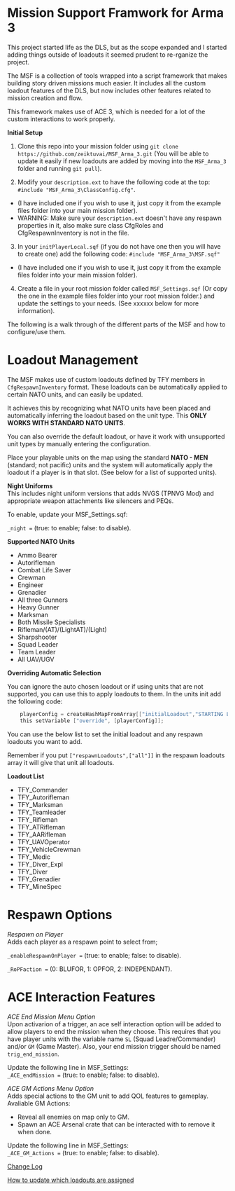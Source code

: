 # Mission Support Framwork for Arma 3

This project started life as the DLS, but as the scope expanded and I started adding things outside of loadouts it seemed prudent to re-rganize the project.  

The MSF is a collection of tools wrapped into a script framework that makes building story driven missions much easier.  It includes all the custom loadout features of the DLS, but now includes other features related to mission creation and flow.  

This framework makes use of ACE 3, which is needed for a lot of the custom interactions to work properly.  

**Initial Setup**  
1. Clone this repo into your mission folder using `git clone https://github.com/zeiktuvai/MSF_Arma_3.git` (You will be able to update it easily if new loadouts are added by moving into the `MSF_Arma_3` folder and running `git pull`).  

2. Modify your `description.ext` to have the following code at the top: `#include "MSF_Arma_3\ClassConfig.cfg"`.  
- (I have included one if you wish to use it, just copy it from the example files folder into your main mission folder).  
- WARNING: Make sure your `description.ext` doesn't have any respawn properties in it, also make sure class CfgRoles and CfgRespawnInventory is not in the file.  

3. In your `initPlayerLocal.sqf` (if you do not have one then you will have to create one) add the following code: `#include "MSF_Arma_3\MSF.sqf"` 
- (I have included one if you wish to use it, just copy it from the example files folder into your main mission folder).  

4. Create a file in your root mission folder called `MSF_Settings.sqf` (Or copy the one in the example files folder into your root mission folder.) and update the settings to your needs. (See xxxxxx below for more information).  

The following is a walk through of the different parts of the MSF and how to configure/use them.  

# Loadout Management

The MSF makes use of custom loadouts defined by TFY members in `CfgRespawnInventory` format.  These loadouts can be automatically applied to certain NATO units, and can easily be updated.  

It achieves this by recognizing what NATO units have been placed and automatically inferring the loadout based on the unit type.  This **ONLY WORKS WITH STANDARD NATO UNITS**.  

You can also override the default loadout, or have it work with unsupported unit types by manually entering the configuration.

Place your playable units on the map using the standard **NATO - MEN** (standard; not pacific) units and the system will automatically apply the loadout if a player is in that slot. (See below for a list of supported units). 

**Night Uniforms**  
This includes night uniform versions that adds NVGS (TPNVG Mod) and appropriate weapon attachments like silencers and PEQs.  

To enable, update your MSF_Settings.sqf:  

`_night =` (true: to enable; false: to disable).  

**Supported NATO Units**
- Ammo Bearer
- Autorifleman
- Combat Life Saver
- Crewman
- Engineer
- Grenadier
- All three Gunners
- Heavy Gunner
- Marksman
- Both Missile Specialists
- Rifleman/(AT)/(LightAT)/(Light)
- Sharpshooter
- Squad Leader
- Team Leader
- All UAV/UGV  

**Overriding Automatic Selection**  

You can ignore the auto chosen loadout or if using units that are not supported, you can use this to apply loadouts to them.  In the units init add the following code:

```c
    playerConfig = createHashMapFromArray[["initialLoadout","STARTING LOADOUT"],["respawnLoadouts",["RESPAWN","LOADOUTS"]]];
    this setVariable ["override", [playerConfig]];                
```
You can use the below list to set the initial loadout and any respawn loadouts you want to add.  

Remember if you put `["respawnLoadouts",["all"]]` in the respawn loadouts array it will give that unit all loadouts.

**Loadout List**

- TFY_Commander
- TFY_Autorifleman
- TFY_Marksman
- TFY_Teamleader
- TFY_Rifleman
- TFY_ATRifleman
- TFY_AARifleman
- TFY_UAVOperator
- TFY_VehicleCrewman
- TFY_Medic
- TFY_Diver_Expl
- TFY_Diver
- TFY_Grenadier
- TFY_MineSpec  

# Respawn Options

*Respawn on Player*  
Adds each player as a respawn point to select from;  

`_enableRespawnOnPlayer =` (true: to enable; false: to disable). 

`_RoPFaction =` (0: BLUFOR, 1: OPFOR, 2: INDEPENDANT). 
    
# ACE Interaction Features

*ACE End Mission Menu Option*  
Upon activarion of a trigger, an ace self interaction option will be added to allow players to end the mission when they choose.  This requires
that you have player units with the variable name `SL` (Squad Leadre/Commander) and/or `GM` (Game Master).  Also, your end mission trigger should be named `trig_end_mission`.  

Update the following line in MSF_Settings:  
`_ACE_endMission =` (true: to enable; false: to disable).  

*ACE GM Actions Menu Option*  
Adds special actions to the GM unit to add QOL features to gameplay. Avaliable GM Actions:  
- Reveal all enemies on map only to GM.  
- Spawn an ACE Arsenal crate that can be interacted with to remove it when done.  

Update the following line in MSF_Settings:  
`_ACE_GM_Actions =` (true: to enable; false: to disable).     


[Change Log](/Docs/Changelog.md)  

[How to update which loadouts are assigned](/Docs/Updating%20Assigned%20Loadouts.md)